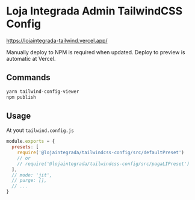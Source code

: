 # Loja Integrada Admin TailwindCSS Config

<https://lojaintegrada-tailwind.vercel.app/>

Manually deploy to NPM is required when updated.
Deploy to preview is automatic at Vercel.

## Commands

```bash
yarn tailwind-config-viewer
npm publish
```

## Usage

At yout `tailwind.config.js`

```js
module.exports = {
  presets: [
    require('@lojaintegrada/tailwindcss-config/src/defaultPreset')
    // or
    // require('@lojaintegrada/tailwindcss-config/src/pagaLIPreset')
  ],
  // mode: 'jit',
  // purge: [],
  // ...
}
```
